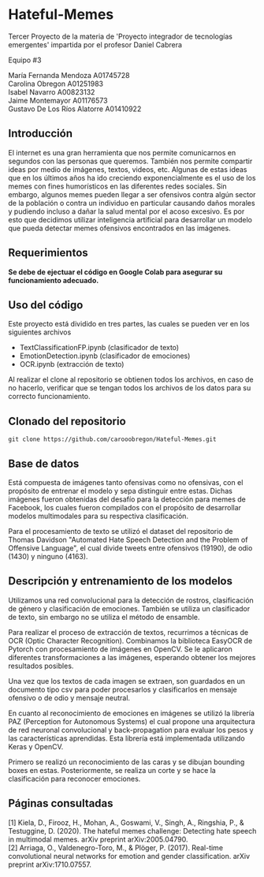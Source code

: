 # Hateful-Memes

Tercer Proyecto de la materia de 'Proyecto integrador de tecnologías emergentes' impartida por el profesor Daniel Cabrera

Equipo #3

María Fernanda Mendoza A01745728 <br />
Carolina Obregon A01251983 <br />
Isabel Navarro A00823132 <br />
Jaime Montemayor A01176573 <br />
Gustavo De Los Ríos Alatorre A01410922

## Introducción
El internet es una gran herramienta que nos permite comunicarnos en segundos con las personas que queremos. También nos permite compartir ideas por medio de imágenes, textos, videos, etc. Algunas de estas ideas que en los últimos años ha ido creciendo exponencialmente es el uso de los memes con fines humorísticos en las diferentes redes sociales. Sin embargo, algunos memes pueden llegar a ser ofensivos contra algún sector de la población o contra un individuo en particular causando daños morales y pudiendo incluso a dañar la salud mental por el acoso excesivo. Es por esto que decidimos utilizar inteligencia artificial para desarrollar un modelo que pueda detectar memes ofensivos encontrados en las imágenes.


## Requerimientos
**Se debe de ejectuar el código en Google Colab para asegurar su funcionamiento adecuado.**
  
## Uso del código
Este proyecto está dividido en tres partes, las cuales se pueden ver en los siguientes archivos
- TextClassificationFP.ipynb (clasificador de texto)
- EmotionDetection.ipynb (clasificador de emociones)
- OCR.ipynb (extracción de texto)

Al realizar el clone al repositorio se obtienen todos los archivos, en caso de no hacerlo, verificar que se tengan todos los archivos de los datos para su correcto funcionamiento.

## Clonado del repositorio
```
git clone https://github.com/carooobregon/Hateful-Memes.git
```
## Base de datos
Está compuesta de imágenes tanto ofensivas como no ofensivas, con el propósito de entrenar el modelo y sepa distinguir entre estas. Dichas imágenes fueron obtenidas del desafío para la detección para memes de Facebook, los cuales fueron compilados con el propósito de desarrollar modelos multimodales para su respectiva clasificación.

Para el procesamiento de texto se utilizó el dataset del repositorio de Thomas Davidson "Automated Hate Speech Detection and the Problem of Offensive Language", el cual divide tweets entre ofensivos (19190), de odio (1430) y ninguno (4163).

## Descripción y entrenamiento de los modelos
Utilizamos una red convolucional para la detección de rostros, clasificación de género y clasificación de emociones. También se utiliza un clasificador de texto, sin embargo no se utiliza el método de ensamble.

Para realizar el proceso de extracción de textos, recurrimos a técnicas de OCR (Optic Character Recognition). Combinamos la biblioteca EasyOCR de Pytorch con procesamiento de imágenes en OpenCV. Se le aplicaron diferentes transformaciones a las imágenes, esperando obtener los mejores resultados posibles.

Una vez que los textos de cada imagen se extraen, son guardados en un documento tipo csv para poder procesarlos y clasificarlos en mensaje ofensivo o de odio y mensaje neutral.

En cuanto al reconocimiento de emociones en imágenes se utilizó la librería PAZ (Perception for Autonomous Systems) el cual propone una arquitectura de red neuronal convolucional y back-propagation para evaluar los pesos y las características aprendidas. Esta librería está implementada utilizando Keras y OpenCV.

Primero se realizó un reconocimiento de las caras y se dibujan bounding boxes en estas. Posteriormente, se realiza un corte y se hace la clasificación para reconocer emociones.

## Páginas consultadas
[1] Kiela, D., Firooz, H., Mohan, A., Goswami, V., Singh, A., Ringshia, P., & Testuggine, D. (2020). The hateful memes challenge: Detecting hate speech in multimodal memes. arXiv preprint arXiv:2005.04790.  <br />
[2] Arriaga, O., Valdenegro-Toro, M., & Plöger, P. (2017). Real-time convolutional neural networks for emotion and gender classification. arXiv preprint arXiv:1710.07557.


